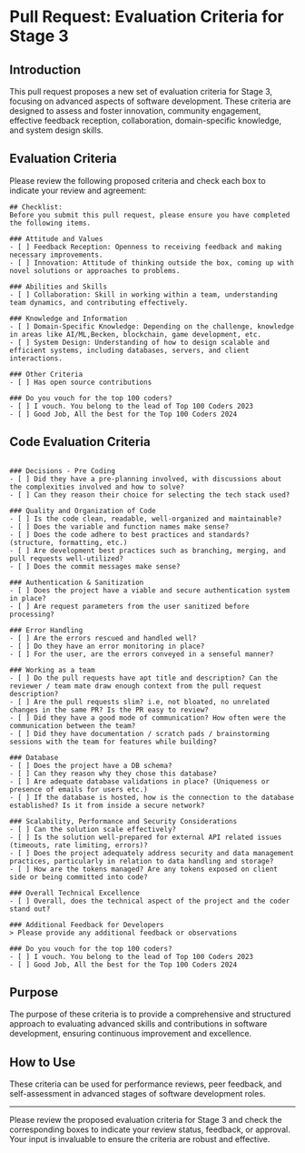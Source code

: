 # Pull Request: Evaluation Criteria for Stage 3

## Introduction
This pull request proposes a new set of evaluation criteria for Stage 3, focusing on advanced aspects of software development. These criteria are designed to assess and foster innovation, community engagement, effective feedback reception, collaboration, domain-specific knowledge, and system design skills.

## Evaluation Criteria
Please review the following proposed criteria and check each box to indicate your review and agreement:

```
## Checklist:
Before you submit this pull request, please ensure you have completed the following items.

### Attitude and Values
- [ ] Feedback Reception: Openness to receiving feedback and making necessary improvements.
- [ ] Innovation: Attitude of thinking outside the box, coming up with novel solutions or approaches to problems.

### Abilities and Skills
- [ ] Collaboration: Skill in working within a team, understanding team dynamics, and contributing effectively.

### Knowledge and Information
- [ ] Domain-Specific Knowledge: Depending on the challenge, knowledge in areas like AI/ML,Becken, blockchain, game development, etc.
- [ ] System Design: Understanding of how to design scalable and efficient systems, including databases, servers, and client interactions.

### Other Criteria
- [ ] Has open source contributions

### Do you vouch for the top 100 coders?
- [ ] I vouch. You belong to the lead of Top 100 Coders 2023
- [ ] Good Job, All the best for the Top 100 Coders 2024
```

## Code Evaluation Criteria

```## Review for [Team][Project Name]

### Decisions - Pre Coding
- [ ] Did they have a pre-planning involved, with discussions about the complexities involved and how to solve?
- [ ] Can they reason their choice for selecting the tech stack used?

### Quality and Organization of Code
- [ ] Is the code clean, readable, well-organized and maintainable?
- [ ] Does the variable and function names make sense?
- [ ] Does the code adhere to best practices and standards? (structure, formatting, etc.)
- [ ] Are development best practices such as branching, merging, and pull requests well-utilized?
- [ ] Does the commit messages make sense?

### Authentication & Sanitization
- [ ] Does the project have a viable and secure authentication system in place?
- [ ] Are request parameters from the user sanitized before processing?

### Error Handling
- [ ] Are the errors rescued and handled well?
- [ ] Do they have an error monitoring in place?
- [ ] For the user, are the errors conveyed in a senseful manner?

### Working as a team
- [ ] Do the pull requests have apt title and description? Can the reviewer / team mate draw enough context from the pull request description?
- [ ] Are the pull requests slim? i.e, not bloated, no unrelated changes in the same PR? Is the PR easy to review?
- [ ] Did they have a good mode of communication? How often were the communication between the team?
- [ ] Did they have documentation / scratch pads / brainstorming sessions with the team for features while building?

### Database
- [ ] Does the project have a DB schema?
- [ ] Can they reason why they chose this database?
- [ ] Are adequate database validations in place? (Uniqueness or presence of emails for users etc.)
- [ ] If the database is hosted, how is the connection to the database established? Is it from inside a secure network?

### Scalability, Performance and Security Considerations
- [ ] Can the solution scale effectively?
- [ ] Is the solution well-prepared for external API related issues (timeouts, rate limiting, errors)?
- [ ] Does the project adequately address security and data management practices, particularly in relation to data handling and storage?
- [ ] How are the tokens managed? Are any tokens exposed on client side or being committed into code?

### Overall Technical Excellence
- [ ] Overall, does the technical aspect of the project and the coder stand out?

### Additional Feedback for Developers
> Please provide any additional feedback or observations

### Do you vouch for the top 100 coders?
- [ ] I vouch. You belong to the lead of Top 100 Coders 2023
- [ ] Good Job, All the best for the Top 100 Coders 2024

```


## Purpose
The purpose of these criteria is to provide a comprehensive and structured approach to evaluating advanced skills and contributions in software development, ensuring continuous improvement and excellence.

## How to Use
These criteria can be used for performance reviews, peer feedback, and self-assessment in advanced stages of software development roles.





---

Please review the proposed evaluation criteria for Stage 3 and check the corresponding boxes to indicate your review status, feedback, or approval. Your input is invaluable to ensure the criteria are robust and effective.
